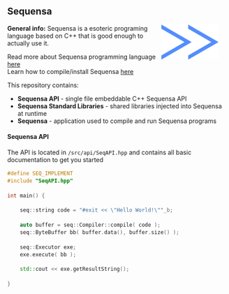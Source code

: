 ## Sequensa

<img src="./logo.png" style="float: right; margin-right: 20px;" alt="Logo" title="Sequensa Logo" width="130.75" height="80" />

__General info:__  Sequensa is a esoteric programing language based on C++ that is good enough to actually use it.

Read more about Sequensa programming language [here](http://darktree.net/projects/sequensa/)  
Learn how to compile/install Sequensa [here](./COMPILE.md)

This repository contains:

 * __Sequensa API__  - single file embeddable C++ Sequensa API
 * __Sequensa Standard Libraries__  - shared libraries injected into Sequensa at runtime
 * __Sequensa__  - application used to compile and run Sequensa programs

#### Sequensa API

The API is located in `/src/api/SeqAPI.hpp` and contains all basic documentation to get you started

```C++
#define SEQ_IMPLEMENT
#include "SeqAPI.hpp"

int main() {

	seq::string code = "#exit << \"Hello World!\""_b;
	
	auto buffer = seq::Compiler::compile( code );
	seq::ByteBuffer bb( buffer.data(), buffer.size() );

	seq::Executor exe;
	exe.execute( bb );
	
	std::cout << exe.getResultString();
	
}
```